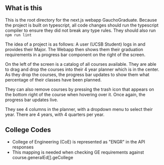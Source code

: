 ## What is this
This is the root directory for the next.js webapp GauchoGraduate.
Because the project is built on typescript, all code changes should run the typescript compiler to ensure they did not break any type rules. They should also run `npm run lint`

The idea of a project is as follows: A user (UCSB Student) logs in and provides their Major. The Webapp then shows them their graduation requirements in a progress bar component on the right of the screen.

On the left of the screen is a catalog of all courses available. They are able to drag and drop the courses into their 4 year planner which is in the center. As they drop the courses, the progress bar updates to show them what percentage of their classes have been planned.

They can also remove courses by pressing the trash icon that appears on the bottom right of the course when hovering over it. Once again, the progress bar updates live.

They see 4 columns in the planner, with a dropdown menu to select their year. There are 4 years, with 4 quarters per year.

## College Codes
- College of Engineering (CoE) is represented as "ENGR" in the API responses
- This mapping is needed when checking GE requirements against course.generalEd[].geCollege